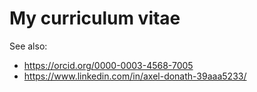 # My curriculum vitae

See also:

- https://orcid.org/0000-0003-4568-7005
- https://www.linkedin.com/in/axel-donath-39aaa5233/
